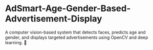 # AdSmart-Age-Gender-Based-Advertisement-Display
A computer vision-based system that detects faces, predicts age and gender, and displays targeted advertisements using OpenCV and deep learning. 🚀
